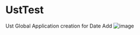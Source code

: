 # UstTest
Ust Global Application creation for Date Add
![image](https://user-images.githubusercontent.com/30719185/177252589-c6170018-7be4-4678-9e2f-f23c05dc9c35.png)

